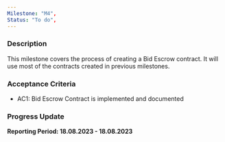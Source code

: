 ```yaml
---
Milestone: "M4",
Status: "To do",
---
```

<!--lang:en--> 
### Description

This milestone covers the process of creating a Bid Escrow contract. It will use most of the contracts created in previous milestones.

### Acceptance Criteria

- AC1: Bid Escrow Contract is implemented and documented

### Progress Update

**Reporting Period: 18.08.2023 - 18.08.2023**

